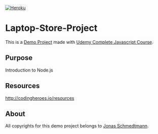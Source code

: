 [![Heroku](https://heroku-badge.herokuapp.com/?app=heroku-badge&style=flat)](https://laptop-store-project.herokuapp.com)

# Laptop-Store-Project

This is a [Demo Project](https://laptop-store-project.herokuapp.com) made with [Udemy Complete Javascript Course](https://github.com/jonasschmedtmann/complete-javascript-course).

## Purpose

Introduction to Node.js

## Resources

http://codingheroes.io/resources

## About

All copyrights for this demo project belongs to [Jonas Schmedtmann](https://github.com/jonasschmedtmann).
